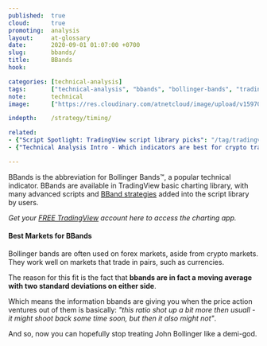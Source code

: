 ```yaml
---
published:  true
cloud:      true
promoting:  analysis
layout:     at-glossary
date:       2020-09-01 01:07:00 +0700
slug:       bbands/
title:      BBands
hook:       

categories: [technical-analysis]
tags:       ["technical-analysis", "bbands", "bollinger-bands", "tradingview", "crypto-market"]
note:       technical
image:      ["https://res.cloudinary.com/atnetcloud/image/upload/v1597046889/atnet/strategy/w_widening_otucep.jpg"]

indepth:    /strategy/timing/

related:
- {"Script Spotlight: TradingView script library picks": "/tag/tradingview-script-review/"}
- {"Technical Analysis Intro - Which indicators are best for crypto trading": "/technical-analysis/"}

---
```


BBands is the abbreviation for Bollinger Bands&trade;, a popular technical indicator. BBands are available in TradingView basic charting library, with many advanced scripts and [BBand strategies](/scriptspotlight-bollinger-band-width-indicator/) added into the script library by users.

*Get your [FREE TradingView](https://bit.ly/at-tv-2020-globalcrypto) account here to access the charting app.*

#### Best Markets for BBands

Bollinger bands are often used on forex markets, aside from crypto markets. They work well on markets that trade in pairs, such as currencies.

The reason for this fit is the fact that **bbands are in fact a moving average with two standard deviations on either side**.

Which means the information bbands are giving you when the price action ventures out of them is basically: *"this ratio shot up a bit more then usuall - it might shoot back some time soon, but then it also might not"*.

And so, now you can hopefully stop treating John Bollinger like a demi-god.
